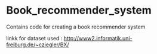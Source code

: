# Book_recommender_system
Contains code for creating a book recommender system

linkk for dataset used : http://www2.informatik.uni-freiburg.de/~cziegler/BX/
